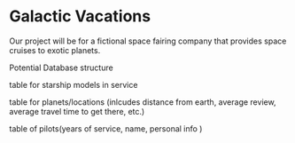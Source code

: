 # Galactic Vacations

Our project will be for a fictional space fairing company that provides space cruises to exotic planets.



Potential Database structure


table for starship models in service

table for planets/locations (inlcudes distance from earth, average review, average travel time to get there, etc.)

table of pilots(years of service, name, personal info )

